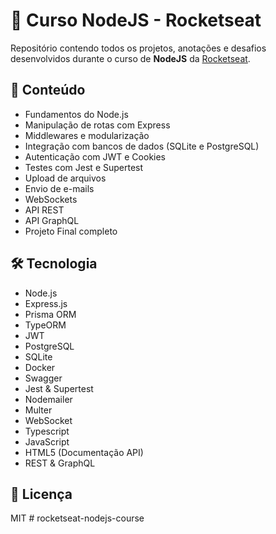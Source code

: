 # 🚀 Curso NodeJS - Rocketseat

Repositório contendo todos os projetos, anotações e desafios desenvolvidos durante o curso de **NodeJS** da [Rocketseat](https://rocketseat.com.br).

## 🧠 Conteúdo

- Fundamentos do Node.js
- Manipulação de rotas com Express
- Middlewares e modularização
- Integração com bancos de dados (SQLite e PostgreSQL)
- Autenticação com JWT e Cookies
- Testes com Jest e Supertest
- Upload de arquivos
- Envio de e-mails
- WebSockets
- API REST
- API GraphQL
- Projeto Final completo

## 🛠️ Tecnologia

- Node.js
- Express.js
- Prisma ORM
- TypeORM
- JWT
- PostgreSQL
- SQLite
- Docker
- Swagger
- Jest & Supertest
- Nodemailer
- Multer
- WebSocket
- Typescript
- JavaScript
- HTML5 (Documentação API)
- REST & GraphQL

## 📄 Licença

MIT
#   r o c k e t s e a t - n o d e j s - c o u r s e  
 